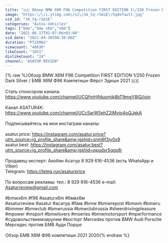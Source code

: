 ```yaml
---
title: "🇺🇸 Обзор BMW X6M F96 Competition FIRST EDITION 1\/250 Frozen Dark Silver \/ БМВ Х6М Фёрст Эдишн 2021"
image: "https:\/\/i.ytimg.com\/vi\/34_tq-rSm1E\/hqdefault.jpg"
vid_id: "34_tq-rSm1E"
categories: "Autos-Vehicles"
tags: ["bmw","bmw x6m","x6m"]
date: "2021-06-17T02:07:06+03:00"
vid_date: "2021-04-30T08:30:00Z"
duration: "PT25M6S"
viewcount: "40636"
likeCount: "1051"
dislikeCount: "24"
channel: "ASATUR REVIEW"
---
```

{% raw %}Обзор BMW X6M F96 Competition FIRST EDITION 1/250 Frozen Dark Silver / БМВ Х6М Ф96 Компетишн Фёрст Эдишн 2021 🇺🇸<br /><br />Стать спонсором канала: <a rel="nofollow" target="blank" href="https://www.youtube.com/channel/UCQfmHjfduomik8bT9mgY8IQ/join">https://www.youtube.com/channel/UCQfmHjfduomik8bT9mgY8IQ/join</a><br /><br />Канал ASATUR4K: <a rel="nofollow" target="blank" href="https://www.youtube.com/channel/UCc5arW5ehZ2iMvio4oQJekA">https://www.youtube.com/channel/UCc5arW5ehZ2iMvio4oQJekA</a><br /><br />Подписывайтесь на мои инстаграм каналы: <br /><br />asatur.price: <a rel="nofollow" target="blank" href="https://instagram.com/asatur.price?utm_source=ig_profile_share&amp;igshid=smtj6f3jy0x9">https://instagram.com/asatur.price?utm_source=ig_profile_share&amp;igshid=smtj6f3jy0x9</a><br />asatur.best: <a rel="nofollow" target="blank" href="https://instagram.com/asatur.best?utm_source=ig_profile_share&amp;igshid=ppudxr5ggs8i">https://instagram.com/asatur.best?utm_source=ig_profile_share&amp;igshid=ppudxr5ggs8i</a><br /><br />Продавец-эксперт: Акобян Асатур 8 929 616-4536 (есть WhatsApp и Viber) <br />Telegram: <a rel="nofollow" target="blank" href="https://teleg.run/asaturprice">https://teleg.run/asaturprice</a><br /><br />По вопросам рекламы: тел.: 8 929 616-4536 e-mail: Asaturreview@gmail.com<br /><br />#bmwx6m  #f96  #asaturx6m  #бмвх6м<br />#asaturreview #asatur #асатур #бмв #bmw #bmwrepost #bmwm #bmwru #bimmer #bmwclub #bmwrussia #bmwclubrussia #sheerdrivingpleasure #mpower #msport #bmwlovers #mseries #bmwmotorsport #mperformance #судовольствиемзарулем #восторг Mercedes против BMW Audi Porsche Мерседес против БМВ Ауди Порше<br /><br />Обзор БМВ Х6М Ф96 компетишн 2021 2020{% endraw %}
